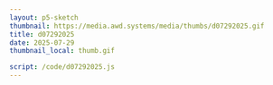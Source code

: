 ```yaml
---
layout: p5-sketch
thumbnail: https://media.awd.systems/media/thumbs/d07292025.gif
title: d07292025
date: 2025-07-29
thumbnail_local: thumb.gif

script: /code/d07292025.js
---
```

